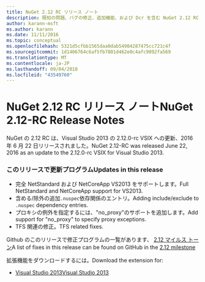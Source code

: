 ```yaml
---
title: NuGet 2.12 RC リリース ノート
description: 既知の問題、バグの修正、追加機能、および Dcr を含む NuGet 2.12 RC のリリース ノート。
author: karann-msft
ms.author: karann
ms.date: 11/11/2016
ms.topic: conceptual
ms.openlocfilehash: 5321d5cfbb1565daa0dab54904287475cc721c4f
ms.sourcegitcommit: 1d1406764c6af5fb7801d462e0c4afc9092fa569
ms.translationtype: MT
ms.contentlocale: ja-JP
ms.lasthandoff: 09/04/2018
ms.locfileid: "43549760"
---
```

# <a name="nuget-212-rc-release-notes"></a><span data-ttu-id="43c1a-103">NuGet 2.12 RC リリース ノート</span><span class="sxs-lookup"><span data-stu-id="43c1a-103">NuGet 2.12-RC Release Notes</span></span>

<span data-ttu-id="43c1a-104">NuGet の 2.12 RC は、Visual Studio 2013 の 2.12.0-rc VSIX への更新、2016 年 6 月 22 日リリースされました。</span><span class="sxs-lookup"><span data-stu-id="43c1a-104">NuGet 2.12-RC was released June 22, 2016 as an update to the 2.12.0-rc VSIX for Visual Studio 2013.</span></span>

### <a name="updates-in-this-release"></a><span data-ttu-id="43c1a-105">このリリースで更新プログラム</span><span class="sxs-lookup"><span data-stu-id="43c1a-105">Updates in this release</span></span>

* <span data-ttu-id="43c1a-106">完全 NetStandard および NetCoreApp VS2013 をサポートします。</span><span class="sxs-lookup"><span data-stu-id="43c1a-106">Full NetStandard  and NetCoreApp support for VS2013.</span></span>
* <span data-ttu-id="43c1a-107">含める/除外の追加`.nuspec`依存関係のエントリ。</span><span class="sxs-lookup"><span data-stu-id="43c1a-107">Adding include/exclude to `.nuspec` dependency entries.</span></span>
* <span data-ttu-id="43c1a-108">プロキシの例外を指定するには、"no_proxy"のサポートを追加します。</span><span class="sxs-lookup"><span data-stu-id="43c1a-108">Add support for "no_proxy" to specify proxy exceptions.</span></span>
* <span data-ttu-id="43c1a-109">TFS 関連の修正。</span><span class="sxs-lookup"><span data-stu-id="43c1a-109">TFS related fixes.</span></span>

<span data-ttu-id="43c1a-110">Github のこのリリースで修正プログラムの一覧があります、 [2.12 マイルス トーン](https://github.com/NuGet/Home/issues?q=milestone%3A2.12+is%3Aclosed)</span><span class="sxs-lookup"><span data-stu-id="43c1a-110">A list of fixes in this release can be found on GitHub in the [2.12 milestone](https://github.com/NuGet/Home/issues?q=milestone%3A2.12+is%3Aclosed)</span></span>

<span data-ttu-id="43c1a-111">拡張機能をダウンロードするには。</span><span class="sxs-lookup"><span data-stu-id="43c1a-111">Download the extension for:</span></span>

* [<span data-ttu-id="43c1a-112">Visual Studio 2013</span><span class="sxs-lookup"><span data-stu-id="43c1a-112">Visual Studio 2013</span></span>](https://dist.nuget.org/visualstudio-2013-vsix/v2.12.0-rc/NuGet.Tools.vsix)
